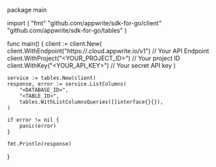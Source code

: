 package main

import (
    "fmt"
    "github.com/appwrite/sdk-for-go/client"
    "github.com/appwrite/sdk-for-go/tables"
)

func main() {
    client := client.New(
        client.WithEndpoint("https://<REGION>.cloud.appwrite.io/v1") // Your API Endpoint
        client.WithProject("<YOUR_PROJECT_ID>") // Your project ID
        client.WithKey("<YOUR_API_KEY>") // Your secret API key
    )

    service := tables.New(client)
    response, error := service.ListColumns(
        "<DATABASE_ID>",
        "<TABLE_ID>",
        tables.WithListColumnsQueries([]interface{}{}),
    )

    if error != nil {
        panic(error)
    }

    fmt.Println(response)
}

